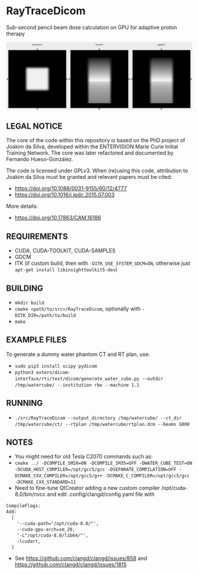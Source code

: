 # RayTraceDicom
Sub-second pencil beam dose calculation on GPU for adaptive proton therapy

![](doc/watercube.png)

LEGAL NOTICE
------------
The core of the code within this repository is based on the PhD project of Joakim da Silva, developed within the ENTERVISION Marie Curie Initial Training Network.
The core was later refactored and documented by Fernando Hueso-González.

The code is licensed under GPLv3. When (re)using this code, attribution to Joakim da Silva must be granted and relevant papers must be cited:
- https://doi.org/10.1088/0031-9155/60/12/4777
- https://doi.org/10.1016/j.jpdc.2015.07.003

More details:
- https://doi.org/10.17863/CAM.16186

REQUIREMENTS
------------
- CUDA, CUDA-TOOLKIT, CUDA-SAMPLES
- GDCM
- ITK (if custom build, then with `-DITK_USE_SYSTEM_GDCM=ON`, otherwise just `apt-get install libinsighttoolkit5-dev`)

BUILDING
--------
- `mkdir build`
- `cmake <path/to/src>/RayTraceDicom`, optionally with `-DITK_DIR=/path/to/build`
- `make`

EXAMPLE FILES
-------------
To generate a dummy water phantom CT and RT plan, use:
- `sudo pip3 install scipy pydicom`
- `python3 extern/dicom-interface/rti/test/dicom/generate_water_cube.py --outdir /tmp/watercube/ --institution rbe --machine 1.1`

RUNNING
-------
- `./src/RayTraceDicom --output_directory /tmp/watercube/ --ct_dir /tmp/watercube/ct/ --rtplan /tmp/watercube/rtplan.dcm --beams G000`

NOTES
-----
- You might need for old Tesla C2070 commands such as:
- `cmake ../ -DCOMPILE_SM20=ON -DCOMPILE_SM35=OFF -DWATER_CUBE_TEST=ON -DCUDA_HOST_COMPILER=/opt/gcc5/gcc -DSEPARATE_COMPILATION=OFF -DCMAKE_CXX_COMPILER=/opt/gcc5/g++ -DCMAKE_C_COMPILER=/opt/gcc5/gcc -DCMAKE_CXX_STANDARD=11`
- Need to fine-tune QtCreator adding a new custom compiler /opt/cuda-8.0/bin/nvcc and edit .config/clangd/config.yaml file with
```
CompileFlags:
Add:
  [
    '--cuda-path="/opt/cuda-8.0/"',
    --cuda-gpu-arch=sm_20,
    '-L"/opt/cuda-8.0/lib64/"',
    -lcudart,
  ]
```
- See https://github.com/clangd/clangd/issues/858 and https://github.com/clangd/clangd/issues/1815
